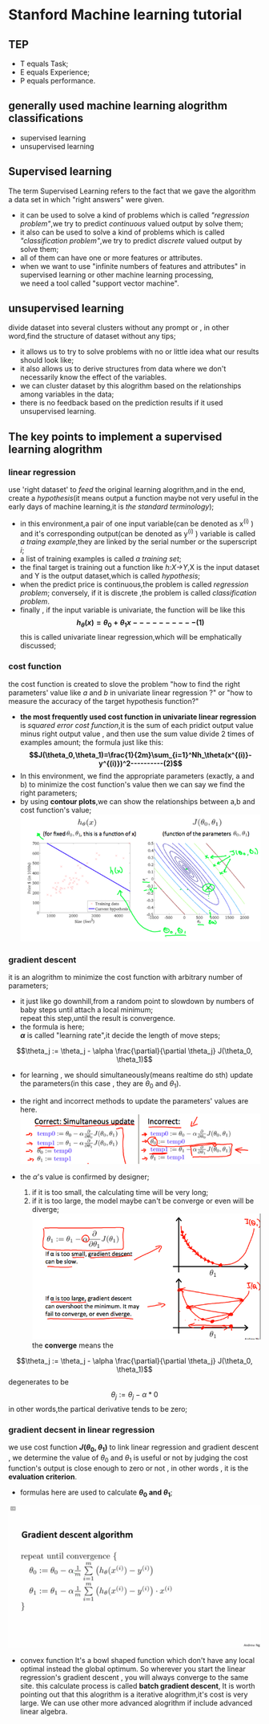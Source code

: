# Stanford Machine learning tutorial

## TEP

* T equals Task;
* E equals Experience;
* P equals performance.

## generally used machine learning alogrithm classifications

* supervised learning  
* unsupervised learning

## Supervised learning

The term Supervised Learning refers to the fact that we gave the algorithm a data set in which "right answers" were given.  

* it can be used to solve a kind of problems which is called *"regression problem"*,we try to predict *continuous* valued output by solve them;
* it also can be used to solve a kind of problems which is called *"classification problem"*,we try to predict *discrete* valued output by solve them;  
* all of them can have one or more features or attributes.
* when we want to use "infinite numbers of features and attributes" in supervised learning or other machine learning processing,  
  we need a tool called "support vector machine".

## unsupervised learning

divide dataset into several clusters without any prompt or , in other word,find the structure of dataset without any tips;

* it allows us to try to solve problems with no or little idea what our results should look like;
* it also allows us to derive structures from data where we don't necessarily know the effect of the variables.
* we can cluster dataset by this alogrithm based on the relationships among variables in the data;
* there is no feedback based on the prediction results if it used unsupervised learning.

## The key points to implement a supervised learning alogrithm

### linear regression

use 'right dataset' to *feed* the original learning alogrithm,and in the end, create a *hypothesis*(it means output a function maybe not very useful in the early days of machine learning,it is *the standard terminology*);

* in this environment,a pair of one input variable(can be denoted as x<sup>(i)</sup> ) and it's corresponding output(can be denoted as y<sup>(i)</sup> ) variable is called *a traing example*,they are linked by the serial number or the superscript *i*;
* a list of training examples is called *a training set*;
* the final target is training out a function like *h:X->Y*,X is the input dataset and Y is the output dataset,which is called *hypothesis*;
* when the predict price is continuous,the problem is called *regression problem*;
conversely, if it is discrete ,the problem is called *classification problem*.
* finally , if the input variable is univariate, the function will be like this 
**$$h_\theta(x)=\theta_0+\theta_1 x----------(1)$$**
this is called univariate linear regression,which will be emphatically discussed;

### cost function

the cost function is created to slove the problem "how to find the right parameters' value like *a* and *b* in univariate linear regression ?" or "how to measure the accuracy of the target hypothesis function?"

* **the most frequently used cost function in univariate linear regression** is *squared error cost function*,it is the sum of each pridict output value minus right output value , and then use the sum value divide 2 times of examples amount;
the formula just like this:
**$$J(\theta_0,\theta_1)=\frac{1}{2m}\sum_{i=1}^Nh_\theta(x^{(i)}-y^{(i)})^2----------(2)$$**
* In this environment, we find the appropriate parameters (exactly, a and b) to minimize the cost function's value then we can say we find the right parameters;
* by using **contour plots**,we can show the relationships between a,b and cost function's value;  
![hypothesis-function-and-it's-corresponding-cost-function](example_real-univariate-cost-function.png)  

### gradient descent

it is an alogrithm to minimize the cost function with arbitrary number of parameters;

* it just like go downhill,from a random point to slowdown by numbers of baby steps until attach a local minimum;  
repeat this step,until the result is convergence.  
* the formula is here;  
**$\alpha$** is called "learning rate",it decide the length of move steps;

$$\theta_j := \theta_j - \alpha \frac{\partial}{\partial \theta_j} J(\theta_0, \theta_1)$$

* for learning , we should simultaneously(means realtime do sth) update the parameters(in this case , they are $\theta$<sub>0</sub> and $\theta$<sub>1</sub>).
* the right and incorrect methods to update the parameters' values are here.
![example_right-and-incorrect-method-to-refresh-parameters](example_right-and-incorrect-method-to-refresh-parameters.png)

* the $\alpha$'s value is confirmed by designer;
  1. if it is too small, the calculating time will be very long;
  2. if it is too large, the model maybe can't be converge  or even will be diverge;
  ![example_alpha-too-large-or-too-small](example_alpha-too-large-or-too-small.png)
 the **converge** means the

 $$\theta_j := \theta_j - \alpha \frac{\partial}{\partial \theta_j} J(\theta_0, \theta_1)$$
 degenerates to be
$$\theta_j := \theta_j - \alpha *0$$
in other words,the partical derivative tends to be zero;

### gradient decsent in linear regression

we use cost function **$J(\theta_0,\theta_1)$** to link linear regression and gradient descent , we determine the value of $\theta_0$ and $\theta_1$ is useful or not by judging the cost function's output is close enough to zero or not , in other words , it is the **evaluation criterion**.

* formulas here are used to calculate **$\theta_0$ and $\theta_1$**;

![conclusion_calculate-theta0-and-theta1](conclusion_calculate-theta0-and-theta1.jpg)

* convex function
It's a bowl shaped function which don't have any local optimal instead the global optimum.
So wherever you start the linear regression's gradient descent , you will always converge to the same site.
this calculate process is called **batch gradient descent**,
It is worth pointing out that this alogrithm is a iterative alogrithm,it's cost is very large.
We can use other more advanced alogrithm if include advanced linear algebra.